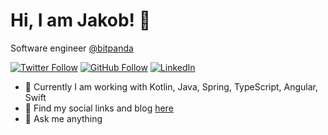 # Hi, I am Jakob! 👋

Software engineer [@bitpanda](https://twitter.com/bitpanda)

[![Twitter Follow](https://img.shields.io/twitter/follow/thejakeio?style=social&logo=twitter)](https://twitter.com/thejakeio) [![GitHub Follow](https://img.shields.io/github/followers/jakob-fiegerl?style=social&logo=github)](https://github.com/jakob-fiegerl) [![LinkedIn](https://img.shields.io/badge/linkedin-%230077B5.svg?style=flat-square&logo=linkedin&logoColor=white)](https://www.linkedin.com/in/jfiegerl/)

- 🏢 Currently I am working with Kotlin, Java, Spring, TypeScript, Angular, Swift
- 📖 Find my social links and blog [here](https://bio.link/thejakeio)
- 💬 Ask me anything



